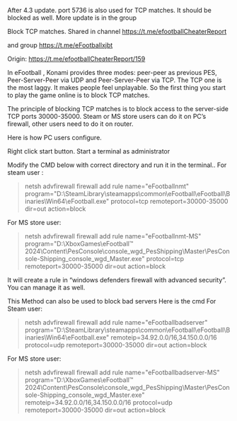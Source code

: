 After 4.3 update. port 5736 is also used for TCP matches. It should be blocked as well. More update is in the group

Block TCP matches.
Shared in channel  https://t.me/efootballCheaterReport 

and group https://t.me/eFootballxjbt 

Origin:  https://t.me/efootballCheaterReport/159

In eFootball , Konami provides three modes: peer-peer as previous PES, Peer-Server-Peer via UDP and Peer-Server-Peer via TCP. The TCP one is the most laggy. It makes people feel unplayable. So the first thing you start to play the game online is to block TCP matches.

The principle of blocking TCP matches is to block access to the server-side TCP ports 30000-35000. Steam or MS store users can do it on PC’s firewall, other users need to do it on router.

Here is how PC users configure.

Right click start button. Start a terminal as administrator

Modify the CMD below with correct directory and run it in the terminal..   For steam user :
>netsh advfirewall firewall add rule name="eFootballnmt" program="D:\SteamLibrary\steamapps\common\eFootball\eFootball\Binaries\Win64\eFootball.exe" protocol=tcp remoteport=30000-35000 dir=out action=block

For MS store user:
>netsh advfirewall firewall add rule name="eFootballnmt-MS" program="D:\XboxGames\eFootball™ 2024\Content\PesConsole\console_wgd_PesShipping\Master\PesConsole-Shipping_console_wgd_Master.exe" protocol=tcp remoteport=30000-35000 dir=out action=block

It will create a rule in “windows defenders firewall with advanced security”. You can manage it as well.


This Method can also be used to block bad servers Here is the cmd
For Steam user:
>netsh advfirewall firewall add rule name="eFootballbadserver" program="D:\SteamLibrary\steamapps\common\eFootball\eFootball\Binaries\Win64\eFootball.exe" remoteip=34.92.0.0/16,34.150.0.0/16 protocol=udp remoteport=30000-35000  dir=out action=block

For MS store user:
>netsh advfirewall firewall add rule name="eFootballbadserver-MS" program="D:\XboxGames\eFootball™ 2024\Content\PesConsole\console_wgd_PesShipping\Master\PesConsole-Shipping_console_wgd_Master.exe"  remoteip=34.92.0.0/16,34.150.0.0/16 protocol=udp remoteport=30000-35000  dir=out action=block

